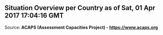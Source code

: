 ## Situation Overview per Country as of Sat, 01 Apr 2017 17:04:16 GMT

Source: **ACAPS (Assessment Capacities Project) - https://www.acaps.org**